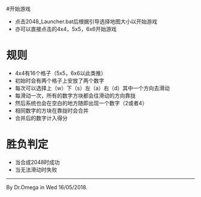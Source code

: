 #开始游戏

* 点击2048_Launcher.bat后根据引导选择地图大小以开始游戏
* 亦可以直接点击的4x4，5x5，6x6开始游戏

# 规则

* 4x4有16个格子（5x5，6x6以此类推）
* 初始时会有两个格子上安放了两个数字
* 每次可以选择上（w）下（s）左（a）右（d）其中一个方向去滑动
* 每滑动一次，所有的数字方块都会往滑动的方向靠拢
* 然后系统也会在空白的地方随即出现一个数字（2或者4）
* 相同数字的方块在靠拢时会合并
* 合并后的数字计入得分

# 胜负判定

* 当合成2048时成功
* 当无法滑动时失败

----

By Dr.Omega in  Wed  16/05/2018.